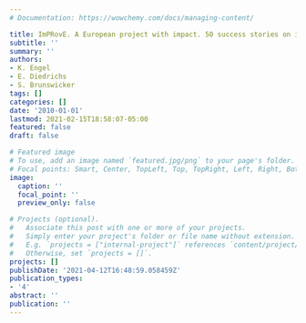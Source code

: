 ```yaml
---
# Documentation: https://wowchemy.com/docs/managing-content/

title: ImPRovE. A European project with impact. 50 success stories on innovation management
subtitle: ''
summary: ''
authors:
- K. Engel
- E. Diedrichs
- S. Brunswicker
tags: []
categories: []
date: '2010-01-01'
lastmod: 2021-02-15T18:58:07-05:00
featured: false
draft: false

# Featured image
# To use, add an image named `featured.jpg/png` to your page's folder.
# Focal points: Smart, Center, TopLeft, Top, TopRight, Left, Right, BottomLeft, Bottom, BottomRight.
image:
  caption: ''
  focal_point: ''
  preview_only: false

# Projects (optional).
#   Associate this post with one or more of your projects.
#   Simply enter your project's folder or file name without extension.
#   E.g. `projects = ["internal-project"]` references `content/project/deep-learning/index.md`.
#   Otherwise, set `projects = []`.
projects: []
publishDate: '2021-04-12T16:48:59.058459Z'
publication_types:
- '4'
abstract: ''
publication: ''
---
```

